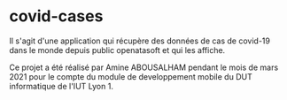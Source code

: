 # covid-cases
Il s'agit d'une application qui récupère des données de cas de covid-19 dans le monde depuis public openatasoft et qui les affiche.

Ce projet a été réalisé par Amine ABOUSALHAM pendant le mois de mars 2021 pour le compte du module de developpement mobile du DUT informatique de l'IUT Lyon 1.
